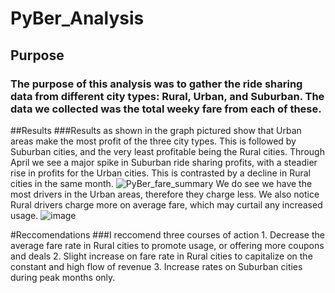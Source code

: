 # PyBer_Analysis

## Purpose
### The purpose of this analysis was to gather the ride sharing data from different city types: Rural, Urban, and Suburban. The data we collected was the total weeky fare from each of these.

##Results
###Results as shown in the graph pictured show that Urban areas make the most profit of the three city types. This is followed by Suburban cities, and the very least profitable being the Rural cities. Through April we see a major spike in Suburban ride sharing profits, with a steadier rise in profits for the Urban cities. This is contrasted by a decline in Rural cities in the same month. ![PyBer_fare_summary](https://user-images.githubusercontent.com/112450151/204706036-5d679f27-01d5-403f-9769-fe3dd79cad1b.png)
We do see we have the most drivers in the Urban areas, therefore they charge less. We also notice Rural drivers charge more on average fare, which may curtail any increased usage.
![image](https://user-images.githubusercontent.com/112450151/204706197-a816b342-c2f3-4404-9638-ed400bf116ef.png)

#Reccomendations 
###I reccomend three courses of action
      1. Decrease the average fare rate in Rural cities to promote usage, or offering more coupons and deals
      2. Slight increase on fare rate in Rural cities to capitalize on the constant and high flow of revenue
      3. Increase rates on Suburban cities during peak months only.
